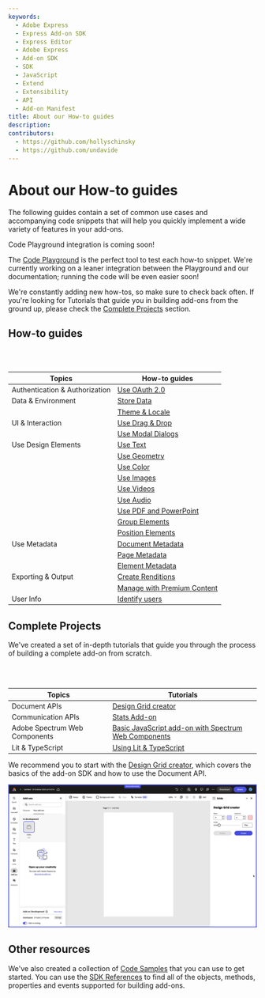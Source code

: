 ```yaml
---
keywords:
  - Adobe Express
  - Express Add-on SDK
  - Express Editor
  - Adobe Express
  - Add-on SDK
  - SDK
  - JavaScript
  - Extend
  - Extensibility
  - API
  - Add-on Manifest
title: About our How-to guides
description:
contributors:
  - https://github.com/hollyschinsky
  - https://github.com/undavide
---
```


# About our How-to guides

The following guides contain a set of common use cases and accompanying code snippets that will help you quickly implement a wide variety of features in your add-ons.

<InlineAlert slots="header, text1" variant="info" />

Code Playground integration is coming soon!

The [Code Playground](../../getting_started/code_playground.md) is the perfect tool to test each how-to snippet. We're currently working on a leaner integration between the Playground and our documentation; running the code will be even easier soon!

We're constantly adding new how-tos, so make sure to check back often. If you're looking for Tutorials that guide you in building add-ons from the ground up, please check the [Complete Projects](#complete-projects) section.

## How-to guides

<!-- - Authentication & Authorization
  - [Use OAuth 2.0](./oauth2.md)
- Data & Environment
  - [Store Data](./local_data_management.md)
  - [Theme & Locale](./theme_locale.md)
- UI & Interaction
  - [Use Drag & Drop](./drag_and_drop.md)
  - [Use Modal Dialogs](./modal_dialogs.md)
- Use Design Elements
  - [Use Text](./use_text.md)
  - [Use Geometry](./use_geometry.md)
  - [Use Color](./use_color.md)
  - [Use Images](./use_images.md)
  - [Use Videos](./use_videos.md)
  - [Use Audio](./use_audio.md)
  - [Use PDF and PowerPoint](./use_pdf_powerpoint.md)
  - [Group Elements](./group_elements.md)
  - [Position Elements](./position_elements.md)
- Use Metadata
  - [Document Metadata](./document_metadata.md)
  - [Page Metadata](./page_metadata.md)
  - [Element Metadata](./element_metadata.md)
- Exporting & Output
  - [Create Renditions](./create_renditions.md)
  - [Manage with Premium Content](./premium_content.md)
- User Info
  - [Identify users](./user_info.md) -->

<br/><br/>

| Topics                         | How-to guides                                       |
| ------------------------------ | --------------------------------------------------- |
| Authentication & Authorization | [Use OAuth 2.0](./oauth2.md)                        |
| Data & Environment             | [Store Data](./local_data_management.md)            |
|                                | [Theme & Locale](./theme_locale.md)                 |
| UI & Interaction               | [Use Drag & Drop](./drag_and_drop.md)               |
|                                | [Use Modal Dialogs](./modal_dialogs.md)             |
| Use Design Elements            | [Use Text](./use_text.md)                           |
|                                | [Use Geometry](./use_geometry.md)                   |
|                                | [Use Color](./use_color.md)                         |
|                                | [Use Images](./use_images.md)                       |
|                                | [Use Videos](./use_videos.md)                       |
|                                | [Use Audio](./use_audio.md)                         |
|                                | [Use PDF and PowerPoint](./use_pdf_powerpoint.md)   |
|                                | [Group Elements](./group_elements.md)               |
|                                | [Position Elements](./position_elements.md)         |
| Use Metadata                   | [Document Metadata](./document_metadata.md)         |
|                                | [Page Metadata](./page_metadata.md)                 |
|                                | [Element Metadata](./element_metadata.md)           |
| Exporting & Output             | [Create Renditions](./create_renditions.md)         |
|                                | [Manage with Premium Content](./premium_content.md) |
| User Info                      | [Identify users](./user_info.md)                    |

## Complete Projects

We've created a set of in-depth tutorials that guide you through the process of building a complete add-on from scratch.

<br/><br/>

| Topics                        | Tutorials                                                                                      |
| ----------------------------- | ---------------------------------------------------------------------------------------------- |
| Document APIs                 | [Design Grid creator](./tutorials/grids-addon.md)                                              |
| Communication APIs            | [Stats Add-on](./tutorials/stats-addon.md)                                                     |
| Adobe Spectrum Web Components | [Basic JavaScript add-on with Spectrum Web Components](./tutorials/spectrum-workshop/index.md) |
| Lit & TypeScript              | [Using Lit & TypeScript](./tutorials/using-lit-typescript.md)                                  |

We recommend you to start with the [Design Grid creator](./tutorials/grids-addon.md), which covers the basics of the add-on SDK and how to use the Document API.

[![Design Grid creator](./tutorials/images/grids-addon-animation.gif)](./tutorials/grids-addon.md)

## Other resources

We've also created a collection of [Code Samples](../samples.md) that you can use to get started. You can use the [SDK References](https://developer.adobe.com/express/add-ons/docs/references/addonsdk/) to find all of the objects, methods, properties and events supported for building add-ons.
